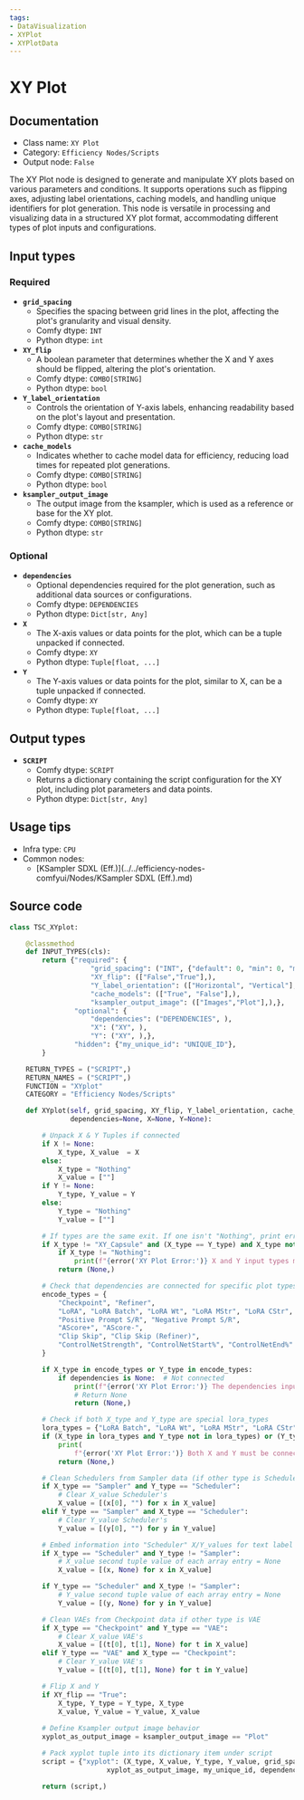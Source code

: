 ```yaml
---
tags:
- DataVisualization
- XYPlot
- XYPlotData
---
```


# XY Plot
## Documentation
- Class name: `XY Plot`
- Category: `Efficiency Nodes/Scripts`
- Output node: `False`

The XY Plot node is designed to generate and manipulate XY plots based on various parameters and conditions. It supports operations such as flipping axes, adjusting label orientations, caching models, and handling unique identifiers for plot generation. This node is versatile in processing and visualizing data in a structured XY plot format, accommodating different types of plot inputs and configurations.
## Input types
### Required
- **`grid_spacing`**
    - Specifies the spacing between grid lines in the plot, affecting the plot's granularity and visual density.
    - Comfy dtype: `INT`
    - Python dtype: `int`
- **`XY_flip`**
    - A boolean parameter that determines whether the X and Y axes should be flipped, altering the plot's orientation.
    - Comfy dtype: `COMBO[STRING]`
    - Python dtype: `bool`
- **`Y_label_orientation`**
    - Controls the orientation of Y-axis labels, enhancing readability based on the plot's layout and presentation.
    - Comfy dtype: `COMBO[STRING]`
    - Python dtype: `str`
- **`cache_models`**
    - Indicates whether to cache model data for efficiency, reducing load times for repeated plot generations.
    - Comfy dtype: `COMBO[STRING]`
    - Python dtype: `bool`
- **`ksampler_output_image`**
    - The output image from the ksampler, which is used as a reference or base for the XY plot.
    - Comfy dtype: `COMBO[STRING]`
    - Python dtype: `str`
### Optional
- **`dependencies`**
    - Optional dependencies required for the plot generation, such as additional data sources or configurations.
    - Comfy dtype: `DEPENDENCIES`
    - Python dtype: `Dict[str, Any]`
- **`X`**
    - The X-axis values or data points for the plot, which can be a tuple unpacked if connected.
    - Comfy dtype: `XY`
    - Python dtype: `Tuple[float, ...]`
- **`Y`**
    - The Y-axis values or data points for the plot, similar to X, can be a tuple unpacked if connected.
    - Comfy dtype: `XY`
    - Python dtype: `Tuple[float, ...]`
## Output types
- **`SCRIPT`**
    - Comfy dtype: `SCRIPT`
    - Returns a dictionary containing the script configuration for the XY plot, including plot parameters and data points.
    - Python dtype: `Dict[str, Any]`
## Usage tips
- Infra type: `CPU`
- Common nodes:
    - [KSampler SDXL (Eff.)](../../efficiency-nodes-comfyui/Nodes/KSampler SDXL (Eff.).md)



## Source code
```python
class TSC_XYplot:

    @classmethod
    def INPUT_TYPES(cls):
        return {"required": {
                    "grid_spacing": ("INT", {"default": 0, "min": 0, "max": 500, "step": 5}),
                    "XY_flip": (["False","True"],),
                    "Y_label_orientation": (["Horizontal", "Vertical"],),
                    "cache_models": (["True", "False"],),
                    "ksampler_output_image": (["Images","Plot"],),},
                "optional": {
                    "dependencies": ("DEPENDENCIES", ),
                    "X": ("XY", ),
                    "Y": ("XY", ),},
                "hidden": {"my_unique_id": "UNIQUE_ID"},
        }

    RETURN_TYPES = ("SCRIPT",)
    RETURN_NAMES = ("SCRIPT",)
    FUNCTION = "XYplot"
    CATEGORY = "Efficiency Nodes/Scripts"

    def XYplot(self, grid_spacing, XY_flip, Y_label_orientation, cache_models, ksampler_output_image, my_unique_id,
               dependencies=None, X=None, Y=None):

        # Unpack X & Y Tuples if connected
        if X != None:
            X_type, X_value  = X
        else:
            X_type = "Nothing"
            X_value = [""]
        if Y != None:
            Y_type, Y_value = Y
        else:
            Y_type = "Nothing"
            Y_value = [""]

        # If types are the same exit. If one isn't "Nothing", print error
        if X_type != "XY_Capsule" and (X_type == Y_type) and X_type not in ["Positive Prompt S/R", "Negative Prompt S/R"]:
            if X_type != "Nothing":
                print(f"{error('XY Plot Error:')} X and Y input types must be different.")
            return (None,)

        # Check that dependencies are connected for specific plot types
        encode_types = {
            "Checkpoint", "Refiner",
            "LoRA", "LoRA Batch", "LoRA Wt", "LoRA MStr", "LoRA CStr",
            "Positive Prompt S/R", "Negative Prompt S/R",
            "AScore+", "AScore-",
            "Clip Skip", "Clip Skip (Refiner)",
            "ControlNetStrength", "ControlNetStart%", "ControlNetEnd%"
        }

        if X_type in encode_types or Y_type in encode_types:
            if dependencies is None:  # Not connected
                print(f"{error('XY Plot Error:')} The dependencies input must be connected for certain plot types.")
                # Return None
                return (None,)

        # Check if both X_type and Y_type are special lora_types
        lora_types = {"LoRA Batch", "LoRA Wt", "LoRA MStr", "LoRA CStr"}
        if (X_type in lora_types and Y_type not in lora_types) or (Y_type in lora_types and X_type not in lora_types):
            print(
                f"{error('XY Plot Error:')} Both X and Y must be connected to use the 'LoRA Plot' node.")
            return (None,)

        # Clean Schedulers from Sampler data (if other type is Scheduler)
        if X_type == "Sampler" and Y_type == "Scheduler":
            # Clear X_value Scheduler's
            X_value = [(x[0], "") for x in X_value]
        elif Y_type == "Sampler" and X_type == "Scheduler":
            # Clear Y_value Scheduler's
            Y_value = [(y[0], "") for y in Y_value]

        # Embed information into "Scheduler" X/Y_values for text label
        if X_type == "Scheduler" and Y_type != "Sampler":
            # X_value second tuple value of each array entry = None
            X_value = [(x, None) for x in X_value]

        if Y_type == "Scheduler" and X_type != "Sampler":
            # Y_value second tuple value of each array entry = None
            Y_value = [(y, None) for y in Y_value]

        # Clean VAEs from Checkpoint data if other type is VAE
        if X_type == "Checkpoint" and Y_type == "VAE":
            # Clear X_value VAE's
            X_value = [(t[0], t[1], None) for t in X_value]
        elif Y_type == "VAE" and X_type == "Checkpoint":
            # Clear Y_value VAE's
            Y_value = [(t[0], t[1], None) for t in Y_value]

        # Flip X and Y
        if XY_flip == "True":
            X_type, Y_type = Y_type, X_type
            X_value, Y_value = Y_value, X_value
            
        # Define Ksampler output image behavior
        xyplot_as_output_image = ksampler_output_image == "Plot"

        # Pack xyplot tuple into its dictionary item under script
        script = {"xyplot": (X_type, X_value, Y_type, Y_value, grid_spacing, Y_label_orientation, cache_models,
                        xyplot_as_output_image, my_unique_id, dependencies)}

        return (script,)

```
